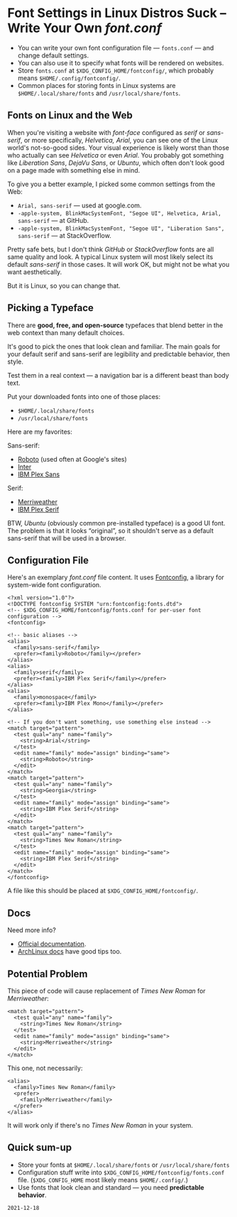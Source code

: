 # Font Settings in Linux Distros Suck – Write Your Own *font.conf*

- You can write your own font configuration file —
  `fonts.conf` — and change default settings.
- You can also use it to specify what fonts will be rendered on websites.
- Store `fonts.conf` at `$XDG_CONFIG_HOME/fontconfig/`,
  which probably means `$HOME/.config/fontconfig/`.
- Common places for storing fonts in Linux systems are
  `$HOME/.local/share/fonts` and `/usr/local/share/fonts`.

## Fonts on Linux and the Web

When you're visiting a website with *font-face* configured as
*serif* or *sans-serif*, or more specifically, *Helvetica, Arial*,
you can see one of the Linux world's not-so-good sides.
Your visual experience is likely worst than those who actually can
see *Helvetica* or even *Arial*.
You probably got something like *Liberation Sans*, *DejaVu Sans*, or *Ubuntu*,
which often don't look good on a page made with something else in mind.

To give you a better example, I picked some common settings from the Web:

- `Arial, sans-serif`
  — used at google.com.
- `-apple-system, BlinkMacSystemFont, "Segoe UI", Helvetica, Arial, sans-serif`
  — at GitHub.
- `-apple-system, BlinkMacSystemFont, "Segoe UI", "Liberation Sans", sans-serif`
  — at StackOverflow.

Pretty safe bets, but I don't think *GitHub* or *StackOverflow*
fonts are all same quality and look.
A typical Linux system will most likely select its default *sans-serif*
in those cases.
It will work OK, but might not be what you want aesthetically.

But it is Linux, so you can change that.

## Picking a Typeface

There are **good, free, and open-source** typefaces that
blend better in the web context than many default choices.

It's good to pick the ones that look clean and familiar.
The main goals for your default serif and sans-serif are
legibility and predictable behavior, then style.

Test them in a real context — a navigation bar is a different beast than body text.

Put your downloaded fonts into one of those places:

- `$HOME/.local/share/fonts`
- `/usr/local/share/fonts`

Here are my favorites:

Sans-serif:

- [Roboto](https://fonts.google.com/specimen/Roboto)
  (used often at Google's sites)
- [Inter](https://rsms.me/inter/)
- [IBM Plex Sans](https://github.com/IBM/plex)

Serif:

- [Merriweather](https://fonts.google.com/specimen/Merriweather)
- [IBM Plex Serif](https://github.com/IBM/plex)

BTW, *Ubuntu* (obviously common pre-installed typeface) is a good UI font.
The problem is that it looks “original”,
so it shouldn't serve as a default sans-serif
that will be used in a browser.

## Configuration File

Here's an exemplary *font.conf* file content.
It uses [Fontconfig](https://www.freedesktop.org/wiki/Software/fontconfig/),
a library for system-wide font configuration.

```
<?xml version="1.0"?>
<!DOCTYPE fontconfig SYSTEM "urn:fontconfig:fonts.dtd">
<!-- $XDG_CONFIG_HOME/fontconfig/fonts.conf for per-user font configuration -->
<fontconfig>

<!-- basic aliases -->
<alias>
  <family>sans-serif</family>
  <prefer><family>Roboto</family></prefer>
</alias>
<alias>
  <family>serif</family>
  <prefer><family>IBM Plex Serif</family></prefer>
</alias>
<alias>
  <family>monospace</family>
  <prefer><family>IBM Plex Mono</family></prefer>
</alias>

<!-- If you don't want something, use something else instead -->
<match target="pattern">
  <test qual="any" name="family">
    <string>Arial</string>
  </test>
  <edit name="family" mode="assign" binding="same">
    <string>Roboto</string>
  </edit>
</match>
<match target="pattern">
  <test qual="any" name="family">
    <string>Georgia</string>
  </test>
  <edit name="family" mode="assign" binding="same">
    <string>IBM Plex Serif</string>
  </edit>
</match>
<match target="pattern">
  <test qual="any" name="family">
    <string>Times New Roman</string>
  </test>
  <edit name="family" mode="assign" binding="same">
    <string>IBM Plex Serif</string>
  </edit>
</match>
</fontconfig>
```

A file like this should be placed at
`$XDG_CONFIG_HOME/fontconfig/`.

## Docs

Need more info?

- [Official documentation](https://www.freedesktop.org/software/fontconfig/fontconfig-user.html).
- [ArchLinux docs](https://wiki.archlinux.org/title/font_configuration)
  have good tips too.

## Potential Problem

This piece of code will cause replacement of *Times New Roman*
for *Merriweather*:

```
<match target="pattern">
  <test qual="any" name="family">
    <string>Times New Roman</string>
  </test>
  <edit name="family" mode="assign" binding="same">
    <string>Merriweather</string>
  </edit>
</match>
```

This one, not necessarily:

```
<alias>
  <family>Times New Roman</family>
  <prefer>
    <family>Merriweather</family>
  </prefer>
</alias>
```

It will work only if there's no *Times New Roman* in your system.

## Quick sum-up

- Store your fonts at `$HOME/.local/share/fonts` or `/usr/local/share/fonts`
- Configuration stuff write into `$XDG_CONFIG_HOME/fontconfig/fonts.conf`
  file. (`$XDG_CONFIG_HOME` most likely means `$HOME/.config/`.)
- Use fonts that look clean and standard — you need **predictable behavior**.

`2021-12-18`
